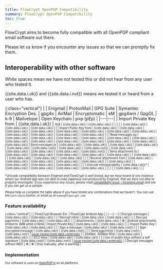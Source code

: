 ```yaml
---
title: FlowCrypt OpenPGP Compatibility
summary: FlowCrypt OpenPGP Compatibility
toc: true
---
```


FlowCrypt aims to become fully compatible with all OpenPGP compliant email software out there.

Please let us know if you encounter any issues so that we can promptly fix them.

## Interoperability with other software

White spaces mean we have not tested this or did not hear from any user who tested it.

{{site.data.i.ok}} and {{site.data.i.not}} means we tested it or heard from a user who has.


{:class="vertical"}
| | <span><span>Enigmail</span></span> | <span><span>ProtonMail</span></span> | <span><span>GPG Suite</span></span> | <span><span>Symantec Encryption Des.</span></span> | <span><span>gpg4o</span></span> | <span><span>AirMail</span></span> | <span><span>Encryptomatic</span></span> | <span><span>eM</span></span> | <span><span>gpg4win / GpgOL</span></span> | <span><span>k-9</span></span> | <span><span>Mailvelope</span></span> | <span><span>Open Keychain</span></span> | <span><span>p≡p (pEp)</span></span> |
|---|---|
| Import Private Key from | {{site.data.i.ok}} | <small>n/a<small> | {{site.data.i.ok}} | {{site.data.i.ok}} |  |  |  |  |  | {{site.data.i.ok}} | {{site.data.i.ok}} | {{site.data.i.ok}} | |
| Import Public Key from | {{site.data.i.ok}} | {{site.data.i.ok}} | {{site.data.i.ok}} | {{site.data.i.ok}} | {{site.data.i.ok}} | {{site.data.i.ok}} | {{site.data.i.ok}} | {{site.data.i.ok}} | {{site.data.i.ok}} | {{site.data.i.ok}} | {{site.data.i.ok}} | {{site.data.i.ok}} | |
| Read messages by | {{site.data.i.ok}} | {{site.data.i.ok}} | {{site.data.i.ok}} | {{site.data.i.ok}} | {{site.data.i.ok}} | {{site.data.i.ok}} | {{site.data.i.ok}} | {{site.data.i.ok}} | {{site.data.i.ok}} | {{site.data.i.ok}} | {{site.data.i.ok}} | {{site.data.i.ok}} | {{site.data.i.ok}}
| Send messages to | {{site.data.i.ok}} | {{site.data.i.ok}} | {{site.data.i.ok}} | {{site.data.i.ok}} | {{site.data.i.ok}} | {{site.data.i.not}} | {{site.data.i.ok}} | {{site.data.i.not}} | {{site.data.i.ok}} | {{site.data.i.ok}} | {{site.data.i.ok}} | {{site.data.i.ok}} | {{site.data.i.not}} |
| Send attachment to | {{site.data.i.ok}} | {{site.data.i.ok}} | {{site.data.i.ok}} | {{site.data.i.ok}} | {{site.data.i.ok}} |  | {{site.data.i.ok}} |  | {{site.data.i.ok}} | {{site.data.i.ok}} | {{site.data.i.ok}} |  | |
| Receive attachment from | {{site.data.i.ok}} | {{site.data.i.ok}} | {{site.data.i.ok}} | {{site.data.i.ok}} | {{site.data.i.ok}} |  | {{site.data.i.ok}} |  | {{site.data.i.ok}} | {{site.data.i.ok}} | {{site.data.i.ok}} |  | |
| Unicode interoperability | {{site.data.i.ok}}* | {{site.data.i.ok}} | {{site.data.i.ok}} | {{site.data.i.ok}} | {{site.data.i.ok}} |  |  |  |  | | {{site.data.i.ok}} | | |

**Unicode compatibility between Enigmail and FlowCrypt is well tested, but we have heard of one instance where our Android app was not able to read Japanese text produced by Enigmail, that we were not able to properly investigate. If you experience any issues, please read [compatibility issue - incoming email](/docs/help/compatibility.html#incoming-email-from-other-software) and see if you can get us a sample.*

Please help us complete the table above if you have tested any combinations that we haven't. You can use the `Contribute` button, or email us at `human@flowcrypt.com`.

## Feature availability

{:class="vertical"}
|  | <span><span>FlowCrypt Browser Ext.</span></span> | <span><span>FlowCrypt Android App</span></span> | |
|---|---|
| Encrypt messages | {{site.data.i.ok}} | {{site.data.i.ok}} | |
| Decrypt inline | {{site.data.i.ok}} | {{site.data.i.ok}} | |
| Decrypt pgp/mime | {{site.data.i.ok}} | {{site.data.i.ok}} | |
| Attachments | {{site.data.i.ok}} | <span style="color: gray">●</span> | Android attachments limited to 3MB while in Beta|
| Import Private Key | {{site.data.i.ok}} | {{site.data.i.ok}} | |
| Import Public Key | {{site.data.i.ok}} | {{site.data.i.ok}} | |
| Sign a message | {{site.data.i.ok}} | {{site.data.i.not}} | |
| Sign encrypted message | {{site.data.i.ok}} | {{site.data.i.not}} |  |
| Send pgp/mime | {{site.data.i.not}} | {{site.data.i.not}} | [issue tracker{{site.data.i.external}}](https://github.com/FlowCrypt/flowcrypt-browser/issues/1620) |
| 2048bit, 4096bit RSA | {{site.data.i.ok}} | {{site.data.i.ok}} | |
| ECC keys | {{site.data.i.ok}} | {{site.data.i.ok}} | |
| Use of public keys without a self signature | {{site.data.i.not}} | {{site.data.i.not}} | [issue tracker{{site.data.i.external}}](https://github.com/FlowCrypt/flowcrypt-browser/issues/1158) |
| Decrypt messages without MDC | <span style="color: gray">●</span> | <span style="color: gray">●</span> | Only manually, after a warning |


## Implementation

Our software is uses on [OpenPGP.js](https://github.com/openpgpjs/openpgpjs) on all platforms.
